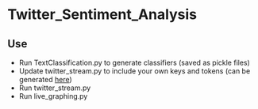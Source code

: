 # Twitter_Sentiment_Analysis

## Use
- Run TextClassification.py to generate classifiers (saved as pickle files)
- Update twitter_stream.py to include your own keys and tokens (can be generated [here](https://apps.twitter.com/))
- Run twitter_stream.py
- Run live_graphing.py 

